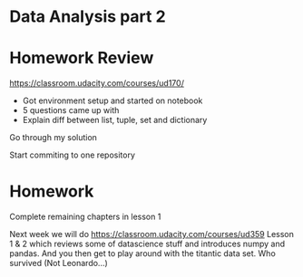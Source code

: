 # Data Analysis part 2


# Homework Review
https://classroom.udacity.com/courses/ud170/
- Got environment setup and started on notebook
- 5 questions came up with
- Explain diff between list, tuple, set and dictionary

Go through my solution

Start commiting to one repository

# Homework 
Complete remaining chapters in lesson 1


Next week we will do 
https://classroom.udacity.com/courses/ud359 Lesson 1 & 2 which reviews some of datascience stuff and introduces numpy and pandas. And you then get to play around with the titantic data set. Who survived (Not Leonardo...)
